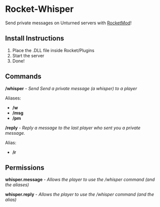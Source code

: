 # Rocket-Whisper

Send private messages on Unturned servers with [RocketMod](http://rocketmod.net)!

## Install Instructions
1. Place the .DLL file inside Rocket/Plugins
2. Start the server
3. Done!


## Commands
**/whisper** - *Send Send a private message (a whisper) to a player*
  
  Aliases:
  * **/w**
  * **/msg**
  * **/pm**

**/reply** - *Reply a message to the last player who sent you a private message.*
  
  Alias:
  * **/r**

## Permissions
**whisper.message** - *Allows the player to use the /whisper command (and the aliases)*

**whisper.reply** - *Allows the player to use the /whisper command (and the alias)*
